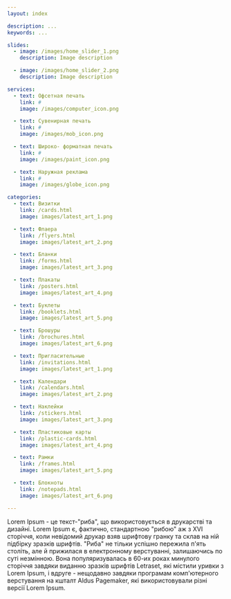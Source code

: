 ```yaml
---
layout: index

description: ...
keywords: ...

slides:
  - image: /images/home_slider_1.png
    description: Image description

  - image: /images/home_slider_2.png
    description: Image description

services:
  - text: Офсетная печать
    link: #
    image: /images/computer_icon.png

  - text: Сувенирная печать
    link: #
    image: /images/mob_icon.png

  - text: Широко- форматная печать
    link: #
    image: /images/paint_icon.png

  - text: Наружная реклама
    link: #
    image: /images/globe_icon.png

categories:
  - text: Визитки
    link: /cards.html
    image: images/latest_art_1.png

  - text: Флаера
    link: /flyers.html
    image: images/latest_art_2.png

  - text: Бланки
    link: /forms.html
    image: images/latest_art_3.png

  - text: Плакаты
    link: /posters.html
    image: images/latest_art_4.png

  - text: Буклеты
    link: /booklets.html
    image: images/latest_art_5.png

  - text: Брошуры
    link: /brochures.html
    image: images/latest_art_6.png

  - text: Пригласительные
    link: /invitations.html
    image: images/latest_art_1.png

  - text: Календари
    link: /calendars.html
    image: images/latest_art_2.png

  - text: Наклейки
    link: /stickers.html
    image: images/latest_art_3.png

  - text: Пластиковые карты
    link: /plastic-cards.html
    image: images/latest_art_4.png

  - text: Рамки
    link: /frames.html
    image: images/latest_art_5.png

  - text: Блокноты
    link: /notepads.html
    image: images/latest_art_6.png

---
```


Lorem Ipsum - це текст-"риба", що використовується в друкарстві та дизайні. Lorem Ipsum є, фактично, стандартною "рибою" аж з XVI сторіччя, коли невідомий друкар взяв шрифтову гранку та склав на ній підбірку зразків шрифтів. "Риба" не тільки успішно пережила п'ять століть, але й прижилася в електронному верстуванні, залишаючись по суті незмінною. Вона популяризувалась в 60-их роках минулого сторіччя завдяки виданню зразків шрифтів Letraset, які містили уривки з Lorem Ipsum, і вдруге - нещодавно завдяки програмам комп'ютерного верстування на кшталт Aldus Pagemaker, які використовували різні версії Lorem Ipsum.
